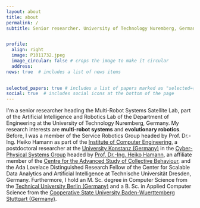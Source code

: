 ```yaml
---
layout: about
title: about
permalink: /
subtitle: Senior researcher. University of Technology Nuremberg, Germany. 


profile:
  align: right
  image: P1011732.jpeg
  image_circular: false # crops the image to make it circular
  address: 
news: true  # includes a list of news items
 

selected_papers: true # includes a list of papers marked as "selected={true}"
social: true  # includes social icons at the bottom of the page
---
```



I'm a senior researcher heading the Multi-Robot Systems Satellite Lab, part of the Artificial Intelligence and Robotics Lab of the Department of Engineering at the University of Technology Nuremberg, Germany. My research interests are <b>multi-robot systems</b> and <b>evolutionary robotics</b>. Before, I was a member of the Service Robotics Group headed by Prof. Dr.-Ing. Heiko Hamann as part of the <a href="https://www.iti.uni-luebeck.de">Institute of Computer Engineering</a>, a postdoctoral researcher at the <a href="https://www.uni-konstanz.de">University Konstanz (Germany)</a> in the <a href="https://www.cps.uni-konstanz.de">Cyber-Physical Systems Group</a> headed by <a href="http://heikohamann.de">Prof. Dr.-Ing. Heiko Hamann</a>, an affiliate member of the <a href="https://www.exc.uni-konstanz.de/collective-behaviour/">Centre for the Advanced Study of Collective Behaviour</a>, and the Ada Lovelace Distinguished Research Fellow of the Center for Scalable Data Analytics and Artificial Intelligence at Technische Universität Dresden, Germany. Furthermore, I hold an M. Sc. degree in Computer Science from the <a href="https://www.tu-berlin.de">Technical University Berlin (Germany)</a> and a B. Sc. in Applied Computer Science from the <a href="https://www.dhbw-stuttgart.de">Cooperative State University Baden-Wuerttemberg Stuttgart (Germany)</a>. 
